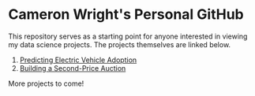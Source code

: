 # Cameron Wright's Personal GitHub

This repository serves as a starting point for anyone interested in viewing my data science projects. The projects themselves are linked below. 

1. [Predicting Electric Vehicle Adoption](https://github.com/cbwright11/EV-Proj)
2. [Building a Second-Price Auction](https://github.com/cbwright11/second-price-auction)

More projects to come! 
